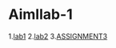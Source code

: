 # Aimllab-1
1.[lab1](https://github.com/Nagavishnu189/Aimllab-1/blob/main/sample.ipynb)
2.[lab2](https://github.com/Nagavishnu189/Aimllab-1/blob/main/program2.ipynb)
3.[ASSIGNMENT3](https://github.com/Nagavishnu189/Aimllab-1/blob/main/program3.ipynb)
